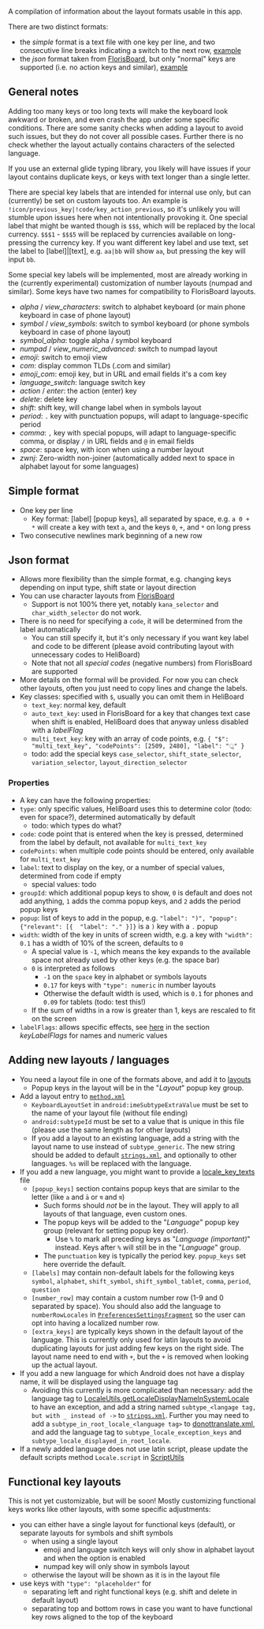A compilation of information about the layout formats usable in this app.

There are two distinct formats:
* the _simple_ format is a text file with one key per line, and two consecutive line breaks indicating a switch to the next row, [example](app/src/main/assets/layouts/qwerty.txt)
* the _json_ format taken from [FlorisBoard](https://github.com/florisboard/florisboard/blob/master/CONTRIBUTING.md#adding-the-layout), but only "normal" keys are supported (i.e. no action keys and similar), [example](app/src/main/assets/layouts/azerty.json)

## General notes
Adding too many keys or too long texts will make the keyboard look awkward or broken, and even crash the app under some specific conditions.
There are some sanity checks when adding a layout to avoid such issues, but they do not cover all possible cases.
Further there is no check whether the layout actually contains characters of the selected language.

If you use an external glide typing library, you likely will have issues if your layout contains duplicate keys, or keys with text longer than a single letter.

There are special key labels that are intended for internal use only, but can (currently) be set on custom layouts too. An example is `!icon/previous_key|!code/key_action_previous`, so it's unlikely you will stumble upon issues here when not intentionally provoking it.
One special label that might be wanted though is `$$$`, which will be replaced by the local currency. `$$$1` - `$$$5` will be replaced by currencies available on long-pressing the currency key.
If you want different key label and use text, set the label to [label]|[text], e.g. `aa|bb` will show `aa`, but pressing the key will input `bb`.

Some special key labels will be implemented, most are already working in the (currently experimental) customization of number layouts (numpad and similar). Some keys have two names for compatibility to FlorisBoard layouts.
* _alpha_ / _view_characters_: switch to alphabet keyboard (or main phone keyboard in case of phone layout)
* _symbol_ / _view_symbols_: switch to symbol keyboard (or phone symbols keyboard in case of phone layout)
* _symbol_alpha_: toggle alpha / symbol keyboard
* _numpad_ / _view_numeric_advanced_: switch to numpad layout
* _emoji_: switch to emoji view
* _com_: display common TLDs (.com and similar)
* _emoji_com_: emoji key, but in URL and email fields it's a com key
* _language_switch_: language switch key
* _action_ / _enter_: the action (enter) key
* _delete_: delete key
* _shift_: shift key, will change label when in symbols layout
* _period_: `.` key with punctuation popups, will adapt to language-specific period
* _comma_: `,` key with special popups, will adapt to language-specific comma, or display `/` in URL fields and `@` in email fields
* _space_: space key, with icon when using a number layout
* _zwnj_: Zero-width non-joiner (automatically added next to space in alphabet layout for some languages)

## Simple format
* One key per line
  * Key format: [label] [popup keys], all separated by space, e.g. `a 0 + *` will create a key with text `a`, and the keys `0`, `+`, and `*` on long press
* Two consecutive newlines mark beginning of a new row

## Json format
* Allows more flexibility than the simple format, e.g. changing keys depending on input type, shift state or layout direction
* You can use character layouts from [FlorisBoard](https://github.com/florisboard/florisboard/blob/master/CONTRIBUTING.md#adding-the-layout)
  * Support is not 100% there yet, notably `kana_selector` and `char_width_selector` do not work.
* There is no need for specifying a `code`, it will be determined from the label automatically
  * You can still specify it, but it's only necessary if you want key label and code to be different (please avoid contributing layout with unnecessary codes to HeliBoard)
  * Note that not all _special codes_ (negative numbers) from FlorisBoard are supported
* More details on the formal will be provided. For now you can check other layouts, often you just need to copy lines and change the labels.
* Key classes: specified with `$`, usually you can omit them in HeliBoard 
  * `text_key`: normal key, default
  * `auto_text_key`: used in FlorisBoard for a key that changes text case when shift is enabled, HeliBoard does that anyway unless disabled with a _labelFlag_
  * `multi_text_key`: key with an array of code points, e.g. `{ "$": "multi_text_key", "codePoints": [2509, 2480], "label": "্র" }`
  * todo: add the special keys `case_selector`, `shift_state_selector`, `variation_selector`, `layout_direction_selector`
### Properties
* A key can have the following properties:
* `type`: only specific values, HeliBoard uses this to determine color (todo: even for space?), determined automatically by default
  * todo: which types do what?
* `code`: code point that is entered when the key is pressed, determined from the label by default, not available for `multi_text_key`
* `codePoints`: when multiple code points should be entered, only available for `multi_text_key`
* `label`: text to display on the key, or a number of special values, determined from code if empty
  * special values: todo
* `groupId`: which additional popup keys to show, `0` is default and does not add anything, `1` adds the comma popup keys, and `2` adds the period popup keys
* `popup`: list of keys to add in the popup, e.g. `"label": ")", "popup": {"relevant": [{  "label": "." }]}` is a `)` key with a `.` popup
* `width`: width of the key in units of screen width, e.g. a key with `"width": 0.1` has a width of 10% of the screen, defaults to `0`
  * A special value is `-1`, which means the key expands to the available space not already used by other keys (e.g. the space bar)
  * `0` is interpreted as follows
    * `-1` on the `space` key in alphabet or symbols layouts
    * `0.17` for keys with `"type": numeric` in number layouts
    * Otherwise the default width is used, which is `0.1` for phones and `0.09` for tablets (todo: test this!)
  * If the sum of widths in a row is greater than 1, keys are rescaled to fit on the screen
* `labelFlags`: allows specific effects, see [here](app/src/main/res/values/attrs.xml) in the section _keyLabelFlags_ for names and numeric values

## Adding new layouts / languages
* You need a layout file in one of the formats above, and add it to [layouts](app/src/main/assets/layouts)
  * Popup keys in the layout will be in the "_Layout_" popup key group.
* Add a layout entry to [`method.xml`](app/src/main/res/xml/method.xml)
  * `KeyboardLayoutSet` in `android:imeSubtypeExtraValue` must be set to the name of your layout file (without file ending)
  * `android:subtypeId` must be set to a value that is unique in this file (please use the same length as for other layouts)
  * If you add a layout to an existing language, add a string with the layout name to use instead of `subtype_generic`. The new string should be added to default [`strings.xml`](/app/src/main/res/values/strings.xml), and optionally to other languages. `%s` will be replaced with the language.
* If you add a new language, you might want to provide a [locale_key_texts](/app/src/main/assets/locale_key_texts) file
  * `[popup_keys]` section contains popup keys that are similar to the letter (like `a` and `ä` or `य` and `य़`)
    * Such forms should _not_ be in the layout. They will apply to all layouts of that language, even custom ones.
    * The popup keys will be added to the "_Language_" popup key group (relevant for setting popup key order).
      * Use `%` to mark all preceding keys as "_Language (important)_" instead. Keys after `%` will still be in the "_Language_" group.
    * The `punctuation` key is typically the period key. `popup_keys` set here override the default.
  * `[labels]` may contain non-default labels for the following keys `symbol`, `alphabet`, `shift_symbol`, `shift_symbol_tablet`, `comma`, `period`, `question`
  * `[number_row]` may contain a custom number row (1-9 and 0 separated by space). You should also add the language to `numberRowLocales` in [`PreferencesSettingsFragment`](app/src/main/java/helium314/keyboard/latin/settings/PreferencesSettingsFragment.java) so the user can opt into having a localized number row.
  * `[extra_keys]` are typically keys shown in the default layout of the language. This is currently only used for latin layouts to avoid duplicating layouts for just adding few keys on the right side. The layout name need to end with `+`, but the `+` is removed when looking up the actual layout.
* If you add a new language for which Android does not have a display name, it will be displayed using the language tag
  * Avoiding this currently is more complicated than necessary: add the language tag to [LocaleUtils.getLocaleDisplayNameInSystemLocale](/app/src/main/java/helium314/keyboard/latin/common/LocaleUtils.kt#L181) to have an exception, and add a string named `subtype_<langage tag, but with _ instead of ->` to [`strings.xml`](/app/src/main/res/values/strings.xml). Further you may need to add a `subtype_in_root_locale_<language tag>` to [donottranslate.xml](/app/src/main/res/values/donottranslate.xml), and add the language tag to `subtype_locale_exception_keys` and `subtype_locale_displayed_in_root_locale`.
* If a newly added language does not use latin script, please update the default scripts method `Locale.script` in [ScriptUtils](app/src/main/java/helium314/keyboard/latin/utils/ScriptUtils.kt)

## Functional key layouts
This is not yet customizable, but will be soon!
Mostly customizing functional keys works like other layouts, with some specific adjustments:
* you can either have a single layout for functional keys (default), or separate layouts for symbols and shift symbols
  * when using a single layout
    * emoji and language switch keys will only show in alphabet layout and when the option is enabled
    * numpad key will only show in symbols layout
  * otherwise the layout will be shown as it is in the layout file
* use keys with `"type": "placeholder"` for
  * separating left and right functional keys (e.g. shift and delete in default layout)
  * separating top and bottom rows in case you want to have functional key rows aligned to the top of the keyboard
